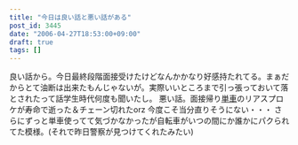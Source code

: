 ```yaml
---
title: "今日は良い話と悪い話がある"
post_id: 3445
date: "2006-04-27T18:53:00+09:00"
draft: true
tags: []
---
```



良い話から。今日最終段階面接受けたけどなんかかなり好感持たれてる。まぁだからとて油断は出来たもんじゃないが。実際いいところまで引っ張っておいて落とされたって話学生時代何度も聞いたし。 悪い話。面接帰り[単車](https://danmaq.com/tag/yb-1)のリアスプロケが寿命で逝った＆チェーン切れたorz 今度こそ当分直りそうにない・・・ さらにずっと単車使ってて気づかなかったが自転車がいつの間にか誰かにパクられてた模様。(それで昨日警察が見つけてくれたみたい)
